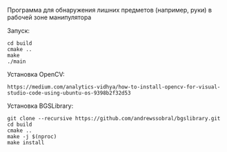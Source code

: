 Программа для обнаружения лишних предметов (например, руки) в рабочей зоне манипулятора

Запуск:
```
cd build
cmake ..
make
./main
```


Установка OpenCV:
```
https://medium.com/analytics-vidhya/how-to-install-opencv-for-visual-studio-code-using-ubuntu-os-9398b2f32d53
```
Установка BGSLibrary:
```
git clone --recursive https://github.com/andrewssobral/bgslibrary.git
cd build
cmake ..
make -j $(nproc)
make install
```
